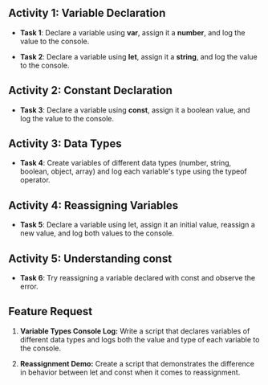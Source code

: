 ## Activity 1: Variable Declaration
* **Task 1**: Declare a variable using **var**, assign it a **number**, and log the value to the console.

* **Task 2**: Declare a variable using **let**, assign it a **string**, and log the value to the console.

## Activity 2: Constant Declaration
* **Task 3**: Declare a variable using **const**, assign it a boolean value, and log the value to the console.

## Activity 3: Data Types
* **Task 4**: Create variables of different data types (number, string, boolean, object, array) and log each variable's type using the typeof operator.

## Activity 4: Reassigning Variables
* **Task 5**: Declare a variable using let, assign it an initial value, reassign a new value, and log both values to the console.

## Activity 5: Understanding const
* **Task 6**: Try reassigning a variable declared with const and observe the error.

## Feature Request
1. **Variable Types Console Log:** Write a script that declares variables of different data types and logs both the value and type of each variable to the console.

2. **Reassignment Demo:** Create a script that demonstrates the difference in behavior between let and const when it comes to reassignment.